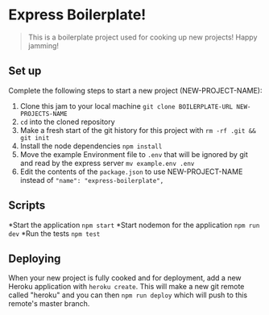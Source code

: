 # Express Boilerplate!

> This is a boilerplate project used for cooking up new projects! Happy jamming! 

## Set up

Complete the following steps to start a new project (NEW-PROJECT-NAME):

1. Clone this jam to your local machine `git clone BOILERPLATE-URL NEW-PROJECTS-NAME`
2. `cd` into the cloned repository
3. Make a fresh start of the git history for this project with `rm -rf .git && git init`
4. Install the node dependencies `npm install`
5. Move the example Environment file to `.env` that will be ignored by git and read by the express server `mv example.env .env`
6. Edit the contents of the `package.json` to use NEW-PROJECT-NAME instead of `"name": "express-boilerplate",`

## Scripts
*Start the application `npm start`
*Start nodemon for the application `npm run dev`
*Run the tests `npm test`

## Deploying

When your new project is fully cooked and for deployment, add a new Heroku application with `heroku create`. This will make a new git remote called "heroku" and you can then `npm run deploy` which will push to this remote's master branch.